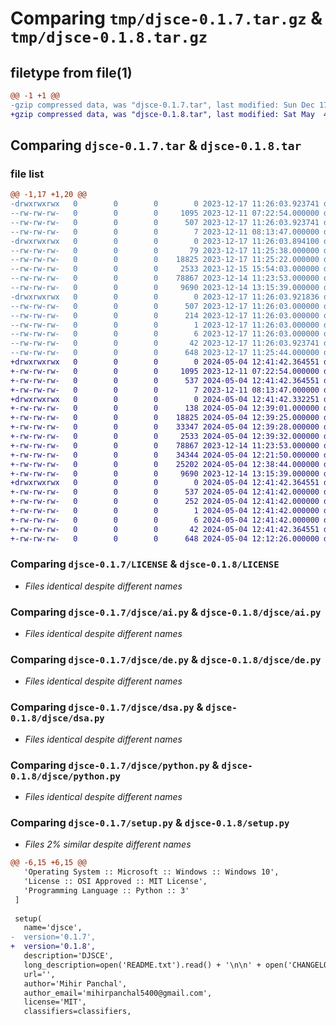# Comparing `tmp/djsce-0.1.7.tar.gz` & `tmp/djsce-0.1.8.tar.gz`

## filetype from file(1)

```diff
@@ -1 +1 @@
-gzip compressed data, was "djsce-0.1.7.tar", last modified: Sun Dec 17 11:26:03 2023, max compression
+gzip compressed data, was "djsce-0.1.8.tar", last modified: Sat May  4 12:41:42 2024, max compression
```

## Comparing `djsce-0.1.7.tar` & `djsce-0.1.8.tar`

### file list

```diff
@@ -1,17 +1,20 @@
-drwxrwxrwx   0        0        0        0 2023-12-17 11:26:03.923741 djsce-0.1.7/
--rw-rw-rw-   0        0        0     1095 2023-12-11 07:22:54.000000 djsce-0.1.7/LICENSE
--rw-rw-rw-   0        0        0      507 2023-12-17 11:26:03.923741 djsce-0.1.7/PKG-INFO
--rw-rw-rw-   0        0        0        7 2023-12-11 08:13:47.000000 djsce-0.1.7/README.txt
-drwxrwxrwx   0        0        0        0 2023-12-17 11:26:03.894100 djsce-0.1.7/djsce/
--rw-rw-rw-   0        0        0       79 2023-12-17 11:25:38.000000 djsce-0.1.7/djsce/__init__.py
--rw-rw-rw-   0        0        0    18825 2023-12-17 11:25:22.000000 djsce-0.1.7/djsce/ai.py
--rw-rw-rw-   0        0        0     2533 2023-12-15 15:54:03.000000 djsce-0.1.7/djsce/de.py
--rw-rw-rw-   0        0        0    78867 2023-12-14 11:23:53.000000 djsce-0.1.7/djsce/dsa.py
--rw-rw-rw-   0        0        0     9690 2023-12-14 13:15:39.000000 djsce-0.1.7/djsce/python.py
-drwxrwxrwx   0        0        0        0 2023-12-17 11:26:03.921836 djsce-0.1.7/djsce.egg-info/
--rw-rw-rw-   0        0        0      507 2023-12-17 11:26:03.000000 djsce-0.1.7/djsce.egg-info/PKG-INFO
--rw-rw-rw-   0        0        0      214 2023-12-17 11:26:03.000000 djsce-0.1.7/djsce.egg-info/SOURCES.txt
--rw-rw-rw-   0        0        0        1 2023-12-17 11:26:03.000000 djsce-0.1.7/djsce.egg-info/dependency_links.txt
--rw-rw-rw-   0        0        0        6 2023-12-17 11:26:03.000000 djsce-0.1.7/djsce.egg-info/top_level.txt
--rw-rw-rw-   0        0        0       42 2023-12-17 11:26:03.923741 djsce-0.1.7/setup.cfg
--rw-rw-rw-   0        0        0      648 2023-12-17 11:25:44.000000 djsce-0.1.7/setup.py
+drwxrwxrwx   0        0        0        0 2024-05-04 12:41:42.364551 djsce-0.1.8/
+-rw-rw-rw-   0        0        0     1095 2023-12-11 07:22:54.000000 djsce-0.1.8/LICENSE
+-rw-rw-rw-   0        0        0      537 2024-05-04 12:41:42.364551 djsce-0.1.8/PKG-INFO
+-rw-rw-rw-   0        0        0        7 2023-12-11 08:13:47.000000 djsce-0.1.8/README.txt
+drwxrwxrwx   0        0        0        0 2024-05-04 12:41:42.332251 djsce-0.1.8/djsce/
+-rw-rw-rw-   0        0        0      138 2024-05-04 12:39:01.000000 djsce-0.1.8/djsce/__init__.py
+-rw-rw-rw-   0        0        0    18825 2024-05-04 12:39:25.000000 djsce-0.1.8/djsce/ai.py
+-rw-rw-rw-   0        0        0    33347 2024-05-04 12:39:28.000000 djsce-0.1.8/djsce/daa.py
+-rw-rw-rw-   0        0        0     2533 2024-05-04 12:39:32.000000 djsce-0.1.8/djsce/de.py
+-rw-rw-rw-   0        0        0    78867 2023-12-14 11:23:53.000000 djsce-0.1.8/djsce/dsa.py
+-rw-rw-rw-   0        0        0    34344 2024-05-04 12:21:50.000000 djsce-0.1.8/djsce/os.py
+-rw-rw-rw-   0        0        0    25202 2024-05-04 12:38:44.000000 djsce-0.1.8/djsce/poa.py
+-rw-rw-rw-   0        0        0     9690 2023-12-14 13:15:39.000000 djsce-0.1.8/djsce/python.py
+drwxrwxrwx   0        0        0        0 2024-05-04 12:41:42.364551 djsce-0.1.8/djsce.egg-info/
+-rw-rw-rw-   0        0        0      537 2024-05-04 12:41:42.000000 djsce-0.1.8/djsce.egg-info/PKG-INFO
+-rw-rw-rw-   0        0        0      252 2024-05-04 12:41:42.000000 djsce-0.1.8/djsce.egg-info/SOURCES.txt
+-rw-rw-rw-   0        0        0        1 2024-05-04 12:41:42.000000 djsce-0.1.8/djsce.egg-info/dependency_links.txt
+-rw-rw-rw-   0        0        0        6 2024-05-04 12:41:42.000000 djsce-0.1.8/djsce.egg-info/top_level.txt
+-rw-rw-rw-   0        0        0       42 2024-05-04 12:41:42.364551 djsce-0.1.8/setup.cfg
+-rw-rw-rw-   0        0        0      648 2024-05-04 12:12:26.000000 djsce-0.1.8/setup.py
```

### Comparing `djsce-0.1.7/LICENSE` & `djsce-0.1.8/LICENSE`

 * *Files identical despite different names*

### Comparing `djsce-0.1.7/djsce/ai.py` & `djsce-0.1.8/djsce/ai.py`

 * *Files identical despite different names*

### Comparing `djsce-0.1.7/djsce/de.py` & `djsce-0.1.8/djsce/de.py`

 * *Files identical despite different names*

### Comparing `djsce-0.1.7/djsce/dsa.py` & `djsce-0.1.8/djsce/dsa.py`

 * *Files identical despite different names*

### Comparing `djsce-0.1.7/djsce/python.py` & `djsce-0.1.8/djsce/python.py`

 * *Files identical despite different names*

### Comparing `djsce-0.1.7/setup.py` & `djsce-0.1.8/setup.py`

 * *Files 2% similar despite different names*

```diff
@@ -6,15 +6,15 @@
   'Operating System :: Microsoft :: Windows :: Windows 10',
   'License :: OSI Approved :: MIT License',
   'Programming Language :: Python :: 3'
 ]
  
 setup(
   name='djsce',
-  version='0.1.7',
+  version='0.1.8',
   description='DJSCE',
   long_description=open('README.txt').read() + '\n\n' + open('CHANGELOG.txt').read(),
   url='',  
   author='Mihir Panchal',
   author_email='mihirpanchal5400@gmail.com',
   license='MIT', 
   classifiers=classifiers,
```

